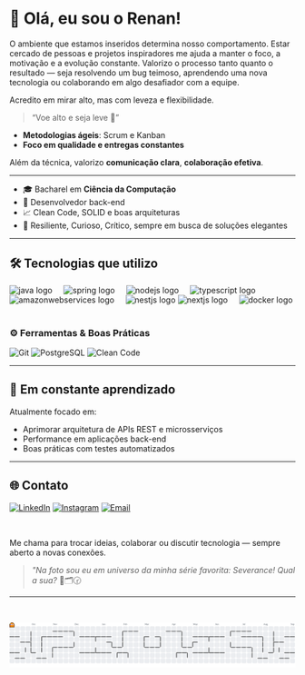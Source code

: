 <!-- Banner com saudação -->
<p>
<h1>👋 Olá, eu sou o Renan!</h1>
</p>

O ambiente que estamos inseridos determina nosso comportamento. Estar cercado de pessoas e projetos inspiradores me ajuda a manter o foco, a motivação e a evolução constante. Valorizo o processo tanto quanto o resultado — seja resolvendo um bug teimoso, aprendendo uma nova tecnologia ou colaborando em algo desafiador com a equipe.

Acredito em mirar alto, mas com leveza e flexibilidade.

> “Voe alto e seja leve 🎈”


- **Metodologias ágeis**: Scrum e Kanban
- **Foco em qualidade e entregas constantes**

Além da técnica, valorizo **comunicação clara**, **colaboração efetiva**.

---

- 🎓 Bacharel em **Ciência da Computação**
- 💼 Desenvolvedor back-end
- 📈 Clean Code, SOLID e boas arquiteturas
- 🧪 Resiliente, Curioso, Crítico, sempre em busca de soluções elegantes

---

## 🛠️ Tecnologias que utilizo

<div align="left">
  <img src="https://cdn.jsdelivr.net/gh/devicons/devicon/icons/java/java-original.svg" height="40" alt="java logo"  />
  <img width="12" />
  <img src="https://cdn.jsdelivr.net/gh/devicons/devicon/icons/spring/spring-original.svg" height="40" alt="spring logo"  />
  <img width="12" />
  <img src="https://cdn.jsdelivr.net/gh/devicons/devicon/icons/nodejs/nodejs-original.svg" height="40" alt="nodejs logo"  />
  <img width="12" />
  <img src="https://cdn.jsdelivr.net/gh/devicons/devicon/icons/typescript/typescript-original.svg" height="40" alt="typescript logo"  />
  <img width="12" />
  <img src="https://cdn.jsdelivr.net/gh/devicons/devicon/icons/amazonwebservices/amazonwebservices-line-wordmark.svg" height="40" alt="amazonwebservices logo"  />
  <img width="12" />
  <img src="https://cdn.jsdelivr.net/gh/devicons/devicon/icons/nestjs/nestjs-original.svg" height="40" alt="nestjs logo"  />
  <img src="https://cdn.jsdelivr.net/gh/devicons/devicon/icons/nextjs/nextjs-original.svg" height="40" alt="nextjs logo"  />
  <img width="12" />
  <img src="https://cdn.jsdelivr.net/gh/devicons/devicon/icons/docker/docker-original.svg" height="40" alt="docker logo"  />
  <img width="12" />
</div>

### ⚙️ Ferramentas & Boas Práticas

![Git](https://img.shields.io/badge/Git-F05032?style=for-the-badge&logo=git&logoColor=white)
![PostgreSQL](https://img.shields.io/badge/PostgreSQL-336791?style=for-the-badge&logo=postgresql&logoColor=white)
![Clean Code](https://img.shields.io/badge/Clean_Code-black?style=for-the-badge&logo=code&logoColor=white)

---

## 🌱 Em constante aprendizado

Atualmente focado em:
- Aprimorar arquitetura de APIs REST e microsserviços
- Performance em aplicações back-end
- Boas práticas com testes automatizados

---

## 🌐 Contato

[![LinkedIn](https://img.shields.io/badge/LinkedIn-blue?style=for-the-badge&logo=linkedin&logoColor=white)](https://www.linkedin.com/in/abreurenann)
[![Instagram](https://img.shields.io/badge/Instagram-E4405F?style=for-the-badge&logo=instagram&logoColor=white)](https://instagram.com/abreurenann)
[![Email](https://img.shields.io/badge/E--mail-D14836?style=for-the-badge&logo=gmail&logoColor=white)](mailto:renan.breu04@gmail.com)

<br>

Me chama para trocar ideias, colaborar ou discutir tecnologia — sempre aberto a novas conexões.


> _"Na foto sou eu em universo da minha série favorita: Severance! Qual a sua?_ 👔🗂️🕝


---
<br>

![Pac-Man Contribution Graph](https://github.com/abreurenann/abreurenann/raw/output/pacman-contribution-graph.svg)



